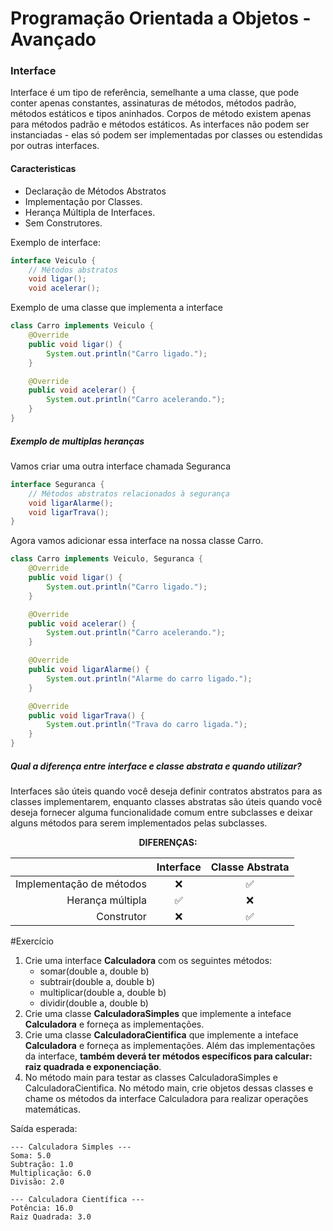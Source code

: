 # Programação Orientada a Objetos - Avançado

### Interface
Interface é um tipo de referência, semelhante a uma classe, que pode conter apenas constantes, assinaturas de métodos, métodos padrão, métodos estáticos e tipos aninhados. Corpos de método existem apenas para métodos padrão e métodos estáticos. As interfaces não podem ser instanciadas - elas
só podem ser implementadas por classes ou estendidas por outras interfaces.


#### Caracteristicas
* Declaração de Métodos Abstratos
* Implementação por Classes.
* Herança Múltipla de Interfaces.
* Sem Construtores.

Exemplo de interface:
```java
interface Veiculo {
    // Métodos abstratos
    void ligar();
    void acelerar();
```

Exemplo de uma classe que implementa a interface

```java
class Carro implements Veiculo {
    @Override
    public void ligar() {
        System.out.println("Carro ligado.");
    }

    @Override
    public void acelerar() {
        System.out.println("Carro acelerando.");
    }
}

```
##### Exemplo de multiplas heranças
Vamos criar uma outra interface chamada Seguranca
```java
interface Seguranca {
    // Métodos abstratos relacionados à segurança
    void ligarAlarme();
    void ligarTrava();
}
```

Agora vamos adicionar essa interface na nossa classe Carro.
```java
class Carro implements Veiculo, Seguranca {
    @Override
    public void ligar() {
        System.out.println("Carro ligado.");
    }

    @Override
    public void acelerar() {
        System.out.println("Carro acelerando.");
    }

    @Override
    public void ligarAlarme() {
        System.out.println("Alarme do carro ligado.");
    }

    @Override
    public void ligarTrava() {
        System.out.println("Trava do carro ligada.");
    }
}
```


##### Qual a diferença entre interface e classe abstrata e quando utilizar?
 Interfaces são úteis quando você deseja definir contratos abstratos para as classes implementarem, enquanto classes abstratas são úteis quando você deseja fornecer alguma funcionalidade comum entre subclasses e deixar alguns métodos para serem implementados pelas subclasses.
**<center>DIFERENÇAS:</center>**

|  | Interface | Classe Abstrata |
-----------------:|:-----------:|:---------:|
| Implementação de métodos | ❌ | ✅  |
| Herança múltipla | ✅ | ❌ |
| Construtor | ❌ | ✅ |

#Exercício
1. Crie uma interface **Calculadora** com os seguintes métodos:
    * somar(double a, double b)
    * subtrair(double a, double b)
    * multiplicar(double a, double b)
    * dividir(double a, double b)
2. Crie uma classe **CalculadoraSimples** que implemente a inteface **Calculadora** e forneça as implementações.
3. Crie uma classe **CalculadoraCientifica** que implemente a inteface **Calculadora** e forneça as implementações. Além das implementações da interface, **também deverá ter métodos específicos para calcular: raiz quadrada e exponenciação**.
4.  No método main para testar as classes CalculadoraSimples e CalculadoraCientifica. No método main, crie objetos dessas classes e chame os métodos da interface Calculadora para realizar operações matemáticas.

Saída esperada:
``` linux
--- Calculadora Simples ---
Soma: 5.0
Subtração: 1.0
Multiplicação: 6.0
Divisão: 2.0

--- Calculadora Científica ---
Potência: 16.0
Raiz Quadrada: 3.0

```